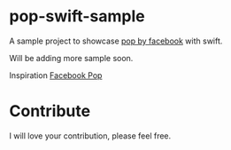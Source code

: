 # pop-swift-sample

A sample project to showcase [pop by facebook](https://github.com/facebook/pop) with swift.

Will be adding more sample soon.

Inspiration [Facebook Pop](https://github.com/maxmyers/FacebookPop)

# Contribute

I will love your contribution, please feel free.

